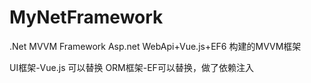 # MyNetFramework
.Net MVVM Framework
Asp.net WebApi+Vue.js+EF6 构建的MVVM框架

UI框架-Vue.js 可以替换
ORM框架-EF可以替换，做了依赖注入

